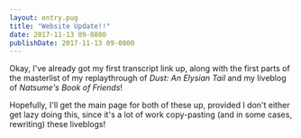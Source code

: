 ```yaml
---
layout: entry.pug
title: "Website Update!!"
date: 2017-11-13 09-0800
publishDate: 2017-11-13 09-0800
---
```


Okay, I've already got my first transcript link up, along with the first parts of the masterlist of my replaythrough of *Dust: An Elysian Tail* and my liveblog of *Natsume's Book of Friends*!

Hopefully, I'll get the main page for both of these up, provided I don't either get lazy doing this, since it's a lot of work copy-pasting (and in some cases, rewriting) these liveblogs!
